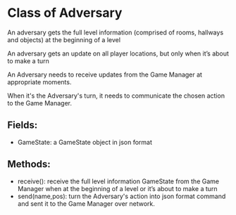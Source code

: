 # Class of Adversary
An adversary gets the full level information (comprised of rooms, hallways and objects) at the beginning of a level

An adversary gets an update on all player locations, but only when it’s about to make a turn

An Adversary needs to receive updates from the Game Manager at appropriate moments. 

When it's the Adversary's turn, it needs to communicate the chosen action to the Game Manager.

## Fields:
- GameState: a GameState object in json format

## Methods:
- receive():  receive the full level information GameState from the Game Manager when at the beginning of a level or it’s about to make a turn
- send(name,pos): turn the Adversary's action into json format command and sent it to the Game Manager over network.


 
